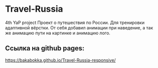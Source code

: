 # Travel-Russia
4th YaP project
Проект о путешествия по России. Для тренировки адаптивной вёрстки.
От себя добавил анимации при наведение, а так же анимацию пути на картинке и анимацию лого. 

## Ссылка на github pages:
https://bakabokka.github.io/Travel-Russia-responsive/


